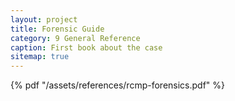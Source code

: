 ```yaml
---
layout: project
title: Forensic Guide
category: 9 General Reference
caption: First book about the case
sitemap: true
---
```

{% pdf "/assets/references/rcmp-forensics.pdf" %}
